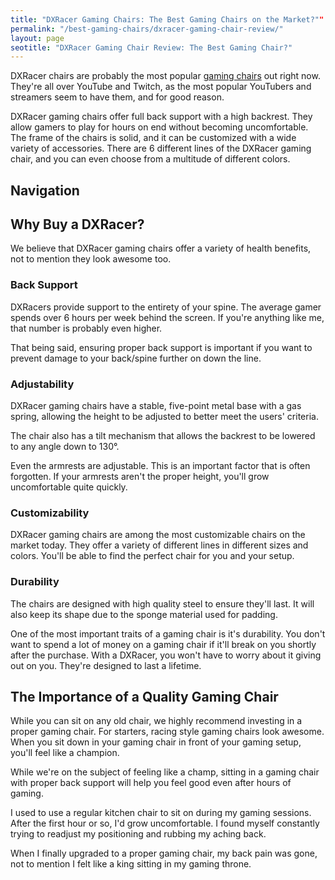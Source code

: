 ```yaml
---
title: "DXRacer Gaming Chairs: The Best Gaming Chairs on the Market?"" 
permalink: "/best-gaming-chairs/dxracer-gaming-chair-review/"
layout: page
seotitle: "DXRacer Gaming Chair Review: The Best Gaming Chair?"
---
```


DXRacer chairs are probably the most popular [gaming chairs](/best-gaming-chairs/) out right now. They're all over YouTube and Twitch, as the most popular YouTubers and streamers seem to have them, and for good reason. 

DXRacer gaming chairs offer full back support with a high backrest. They allow gamers to play for hours on end without becoming uncomfortable. The frame of the chairs is solid, and it can be customized with a wide variety of accessories. There are 6 different lines of the DXRacer gaming chair, and you can even choose from a multitude of different colors. 

## Navigation 

<div id="base">
<div id="box">


</div>
</div>

## Why Buy a DXRacer? 

We believe that DXRacer gaming chairs offer a variety of health benefits, not to mention they look awesome too. 

### Back Support 

DXRacers provide support to the entirety of your spine. The average gamer spends over 6 hours per week behind the screen. If you're anything like me, that number is probably even higher. 

That being said, ensuring proper back support is important if you want to prevent damage to your back/spine further on down the line. 

### Adjustability 

DXRacer gaming chairs have a stable, five-point metal base with a gas spring, allowing the height to be adjusted to better meet the users' criteria.  

The chair also has a tilt mechanism that allows the backrest to be lowered to any angle down to 130°. 

Even the armrests are adjustable. This is an important factor that is often forgotten. If your armrests aren't the proper height, you'll grow uncomfortable quite quickly. 

### Customizability

DXRacer gaming chairs are among the most customizable chairs on the market today. They offer a variety of different lines in different sizes and colors. You'll be able to find the perfect chair for you and your setup. 

### Durability 

The chairs are designed with high quality steel to ensure they'll last. It will also keep its shape due to the sponge material used for padding. 

One of the most important traits of a gaming chair is it's durability. You don't want to spend a lot of money on a gaming chair if it'll break on you shortly after the purchase. With a DXRacer, you won't have to worry about it giving out on you. They're designed to last a lifetime. 

## The Importance of a Quality Gaming Chair 

While you can sit on any old chair, we highly recommend investing in a proper gaming chair. For starters, racing style gaming chairs look awesome. When you sit down in your gaming chair in front of your gaming setup, you'll feel like a champion.

While we're on the subject of feeling like a champ, sitting in a gaming chair with proper back support will help you feel good even after hours of gaming. 

I used to use a regular kitchen chair to sit on during my gaming sessions. After the first hour or so, I'd grow uncomfortable. I found myself constantly trying to readjust my positioning and rubbing my aching back. 

When I finally upgraded to a proper gaming chair, my back pain was gone, not to mention I felt like a king sitting in my gaming throne. 
